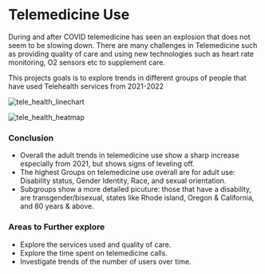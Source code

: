 # Telemedicine Use

During and after COVID telemedicine has seen an explosion that does not seem to be slowing down. There are many challenges in Telemedicine such as providing quality of care and using new technologies such as heart rate monitoring, O2 sensors etc to supplement care.

This projects goals is to explore trends in different groups of people that have used Telehealth services from 2021-2022


![tele_health_linechart](https://user-images.githubusercontent.com/79125303/202762012-d523602c-f16d-4389-a617-53e3689fc118.jpg)


![tele_health_heatmap](https://user-images.githubusercontent.com/79125303/202762047-ea714f8a-bed0-4f58-b1b3-3ba9f0593d9d.jpg)


### Conclusion
- Overall the adult trends in telemedicine use show a sharp increase especially from 2021, but shows signs of leveling off.
- The highest Groups on telemedicine use overall are for adult use: Disability status, Gender Identity, Race, and sexual orientation.
- Subgroups show a more detailed picuture: those that have a disability, are transgender/bisexual, states like Rhode island, Oregon & California, and 80 years & above.

### Areas to Further explore
- Explore the services used and quality of care.
- Explore the time spent on telemedicine calls.
- Investigate trends of the number of users over time.

